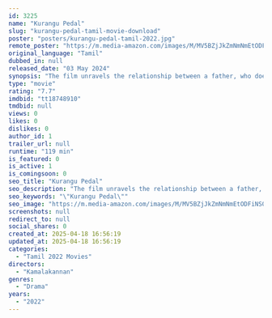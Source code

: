 ```yaml
---
id: 3225
name: "Kurangu Pedal"
slug: "kurangu-pedal-tamil-movie-download"
poster: "posters/kurangu-pedal-tamil-2022.jpg"
remote_poster: "https://m.media-amazon.com/images/M/MV5BZjJkZmNmNmEtODFiNS00N2U0LThiNzUtZWNkZjFmYmM4YTI0XkEyXkFqcGdeQXVyMTM2MDk0Njk3._V1_SX300.jpg"
original_language: "Tamil"
dubbed_in: null
released_date: "03 May 2024"
synopsis: "The film unravels the relationship between a father, who doesn't know cycling and his son who is keen in learning cycling set in Katheri village in a summer of 1980s."
type: "movie"
rating: "7.7"
imdbid: "tt18748910"
tmdbid: null
views: 0
likes: 0
dislikes: 0
author_id: 1
trailer_url: null
runtime: "119 min"
is_featured: 0
is_active: 1
is_comingsoon: 0
seo_title: "Kurangu Pedal"
seo_description: "The film unravels the relationship between a father, who doesn't know cycling and his son who is keen in learning cycling set in Katheri village in a summer of 1980s."
seo_keywords: "\"Kurangu Pedal\""
seo_image: "https://m.media-amazon.com/images/M/MV5BZjJkZmNmNmEtODFiNS00N2U0LThiNzUtZWNkZjFmYmM4YTI0XkEyXkFqcGdeQXVyMTM2MDk0Njk3._V1_SX300.jpg"
screenshots: null
redirect_to: null
social_shares: 0
created_at: 2025-04-18 16:56:19
updated_at: 2025-04-18 16:56:19
categories:
  - "Tamil 2022 Movies"
directors:
  - "Kamalakannan"
genres:
  - "Drama"
years:
  - "2022"
---
```

